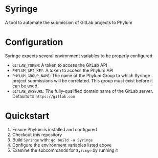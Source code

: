 # Syringe

A tool to automate the submission of GitLab projects to Phylum

# Configuration

Syringe expects several environment variables to be properly configured:
* `GITLAB_TOKEN`: A token to access the GitLab API
* `PHYLUM_API_KEY`: A token to access the Phylum API
* `PHYLUM_GROUP_NAME`: The name of the Phylum Group to which Syringe project submissions will be correlated. This group must exist before it can be used.
* `GITLAB_BASEURL`: The fully-qualified domain name of the GitLab server. Defaults to `https://gitlab.com`

# Quickstart

1. Ensure Phylum is installed and configured
2. Checkout this repository
3. Build `Syringe` with: `go build -o Syringe`
4. Configure the environment variables listed above
5. Examine the subcommands for `Syringe` by running it

